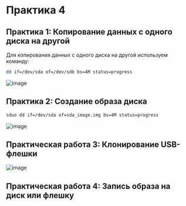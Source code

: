 # Практика 4
## Практика 1: Копирование данных с одного диска на другой
Для копирования данных с одного диска на другой используем команду: 
```bash
dd if=/dev/sda of=/dev/sdb bs=4M status=progress
```
![image](https://github.com/user-attachments/assets/8bbab27d-b841-4441-b18e-aade39717d17)

## Практика 2: Создание образа диска
```bash
sduo dd if=/dev/sda of=sda_image.img bs=4M status=progress
```
![image](https://github.com/user-attachments/assets/4260d568-1362-4285-8216-159d88857036)

## Практическая работа 3: Клонирование USB-флешки
![image](https://github.com/user-attachments/assets/53c9c17e-ff1c-4ee5-baf9-ac60c8899426)

## Практическая работа 4: Запись образа на диск или флешку
